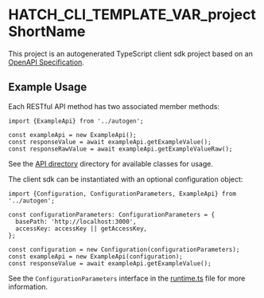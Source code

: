 # HATCH_CLI_TEMPLATE_VAR_projectShortName
This project is an autogenerated TypeScript client sdk project based on an [OpenAPI Specification](https://swagger.io/specification/).

## Example Usage
Each RESTful API method has two associated member methods:

```
import {ExampleApi} from '../autogen';

const exampleApi = new ExampleApi();
const responseValue = await exampleApi.getExampleValue();
const responseRawValue = await exampleApi.getExampleValueRaw();

```

See the [API directory](src/apis/) directory for available classes for usage.

The client sdk can be instantiated with an optional configuration object:

```
import {Configuration, ConfigurationParameters, ExampleApi} from '../autogen';

const configurationParameters: ConfigurationParameters = {
  basePath: 'http://localhost:3000',
  accessKey: accessKey || getAccessKey,
};

const configuration = new Configuration(configurationParameters);
const exampleApi = new ExampleApi(configuration);
const responseValue = await exampleApi.getExampleValue();

```
See the `ConfigurationParameters` interface in the [runtime.ts](src/autogen/runtime.ts) file for more information.